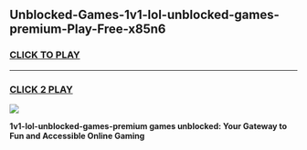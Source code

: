 
## Unblocked-Games-1v1-lol-unblocked-games-premium-Play-Free-x85n6
<h3>
<a href="https://premium76.site?title=1v1-lol-unblocked-games-premium&ref=21A">CLICK TO PLAY</a></h3>
<hr>

<h3>
<a href="https://premium76.site?title=1v1-lol-unblocked-games-premium&ref=21A">CLICK 2 PLAY</a>
  
</h3>

<a href="https://premium76.site?title=1v1-lol-unblocked-games-premium&ref=21A"><img src="https://clearcache.store/games.png"></a>


**1v1-lol-unblocked-games-premium games unblocked: Your Gateway to Fun and Accessible Online Gaming**
